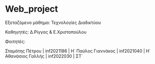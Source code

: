 # Web_project

Εξεταζόμενο μάθημα: Τεχνολογίες Διαδικτύου

Καθηγητές: Δ.Ρίγγας & Ε.Χριστοπούλου

Φοιτητές: 

Σταμάτης Πέτρου | inf2021186 | Η΄
Παύλος Γιαννάκος | inf2021040 | H΄
Αθανάσιος Γαλλής | inf2022030 | ΣΤ΄
